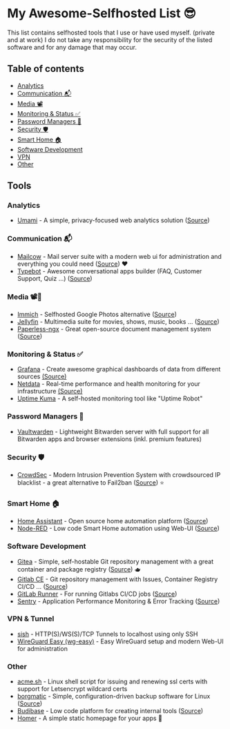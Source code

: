 # My Awesome-Selfhosted List 😎
This list contains selfhosted tools that I use or have used myself. (private and at work)
I do not take any responsibility for the security of the listed software and for any damage that may occur.

## Table of contents
- [Analytics](#analytics)
- [Communication 📬](#communication-)
- [Media 📽️](#media-️)
- [Monitoring & Status ✅](#monitoring--status-)
- [Password Managers 🔑](#password-managers-)
- [Security 🛡️](#security-️)
- [Smart Home 🏠](#smart-home-)
- [Software Development](#software-development)
- [VPN](#vpn)
- [Other](#other)

## Tools
### Analytics
- [Umami](https://umami.is/ "Umami") - A simple, privacy-focused web analytics solution ([Source](https://github.com/mikecao/umami "Source"))

### Communication 📬
- [Mailcow](https://mailcow.email/ "Mailcow") - Mail server suite with a modern web ui for administration and everything you could need ([Source](https://github.com/mailcow/mailcow-dockerized "Source")) ❤️
- [Typebot](https://typebot.io/ "typebot.io") - Awesome conversational apps builder (FAQ, Customer Support, Quiz ...) ([Source](https://github.com/baptisteArno/typebot.io "Source"))

### Media 📽️📄
- [Immich](https://immich.app/ "Immich") - Selfhosted Google Photos alternative ([Source](https://github.com/immich-app/immich "Source"))
- [Jellyfin](https://jellyfin.org/ "Jellyfin") - Multimedia suite for movies, shows, music, books ... ([Source](https://github.com/jellyfin/jellyfin "Source"))
- [Paperless-ngx](https://docs.paperless-ngx.com/ "Paperless-ngx") - Great open-source document management system ([Source](https://github.com/paperless-ngx/paperless-ngx "Source"))

### Monitoring & Status ✅
- [Grafana](https://grafana.com/ "Grafana") - Create awesome graphical dashboards of data from different sources [(Source)](https://github.com/grafana/grafana "Source")
- [Netdata](https://www.netdata.cloud/ "Netdata") - Real-time performance and health monitoring for your infrastructure [(Source)](https://github.com/netdata/netdata "Source")
- [Uptime Kuma](https://github.com/louislam/uptime-kuma "Uptime Kuma") - A self-hosted monitoring tool like "Uptime Robot"

### Password Managers 🔑
- [Vaultwarden](https://github.com/dani-garcia/vaultwarden "Vaultwarden") - Lightweight Bitwarden server with full support for all Bitwarden apps and browser extensions (inkl. premium features)

### Security 🛡️
- [CrowdSec](https://crowdsec.net/ "CrowdSec") - Modern Intrusion Prevention System with crowdsourced IP blacklist - a great alternative to Fail2ban ([Source](https://github.com/crowdsecurity/crowdsec "Source")) ⭐

### Smart Home 🏠
- [Home Assistant](https://www.home-assistant.io "Home Assistant") - Open source home automation platform ([Source](https://github.com/home-assistant/core "Source"))
- [Node-RED](https://nodered.org/ "Node-RED") - Low code Smart Home automation using Web-UI ([Source](https://github.com/node-red/node-red "Source"))

### Software Development
- [Gitea](https://about.gitea.com "Gitea") - Simple, self-hostable Git repository management with a great container and package registry ([Source](https://github.com/go-gitea/gitea "Source")) 🫖
- [Gitlab CE](https://about.gitlab.com/ "Gitlab CE") - Git repository management with Issues, Container Registry CI/CD ... ([Source](https://gitlab.com/gitlab-org/gitlab-foss/ "Source"))
- [GitLab Runner](https://docs.gitlab.com/runner/ "GitLab Runner") - For running Gitlabs CI/CD jobs ([Source](https://gitlab.com/gitlab-org/gitlab-runner "Source"))
- [Sentry](https://sentry.io/ "Sentry") - Application Performance Monitoring & Error Tracking ([Source](https://github.com/getsentry/sentry "Source"))

### VPN & Tunnel
- [sish](https://github.com/antoniomika/sish "sish") - HTTP(S)/WS(S)/TCP Tunnels to localhost using only SSH
- [WireGuard Easy (wg-easy)](https://github.com/wg-easy/wg-easy "WireGuard Easy (wg-easy)") - Easy WireGuard setup and modern Web-UI for administration

### Other
- [acme.sh](https://github.com/acmesh-official/acme.sh "acme.sh") - Linux shell script for issuing and renewing ssl certs with support for Letsencrypt wildcard certs
- [borgmatic](https://torsion.org/borgmatic/ "borgmatic") - Simple, configuration-driven backup software for Linux ([Source](https://github.com/borgmatic-collective/borgmatic "Source"))
- [Budibase](https://budibase.com "Budibase") - Low code platform for creating internal tools ([Source](https://github.com/Budibase/budibase "Source"))
- [Homer](https://github.com/bastienwirtz/homer "Homer") - A simple static homepage for your apps 🍩
